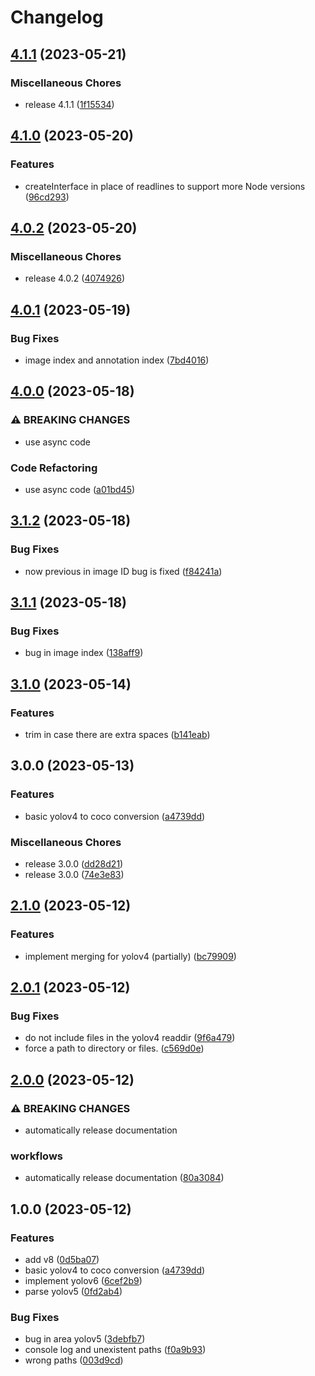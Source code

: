 # Changelog

## [4.1.1](https://github.com/santimirandarp/yolo2coco/compare/v4.1.0...v4.1.1) (2023-05-21)


### Miscellaneous Chores

* release 4.1.1 ([1f15534](https://github.com/santimirandarp/yolo2coco/commit/1f15534129a99be61ca4d69f4b3c920face71aff))

## [4.1.0](https://github.com/santimirandarp/yolo2coco/compare/v4.0.2...v4.1.0) (2023-05-20)


### Features

* createInterface in place of readlines to support more Node versions ([96cd293](https://github.com/santimirandarp/yolo2coco/commit/96cd293c17104b930f8242e554c04bbb96810377))

## [4.0.2](https://github.com/santimirandarp/yolo2coco/compare/v4.0.1...v4.0.2) (2023-05-20)


### Miscellaneous Chores

* release 4.0.2 ([4074926](https://github.com/santimirandarp/yolo2coco/commit/4074926f99b69baf22c59ae6ab68d7cd5050bd97))

## [4.0.1](https://github.com/santimirandarp/yolo2coco/compare/v4.0.0...v4.0.1) (2023-05-19)


### Bug Fixes

* image index and annotation index ([7bd4016](https://github.com/santimirandarp/yolo2coco/commit/7bd40160beaee2926f41b8c3c652178fe6f2fe13))

## [4.0.0](https://github.com/santimirandarp/yolo2coco/compare/v3.1.2...v4.0.0) (2023-05-18)


### ⚠ BREAKING CHANGES

* use async code

### Code Refactoring

* use async code ([a01bd45](https://github.com/santimirandarp/yolo2coco/commit/a01bd45124beaa0fdee69ef920776fd868f2be8d))

## [3.1.2](https://github.com/santimirandarp/yolo2coco/compare/v3.1.1...v3.1.2) (2023-05-18)


### Bug Fixes

* now previous in image ID bug is fixed ([f84241a](https://github.com/santimirandarp/yolo2coco/commit/f84241a01783da1379b847ef26644504917bcc1a))

## [3.1.1](https://github.com/santimirandarp/yolo2coco/compare/v3.1.0...v3.1.1) (2023-05-18)


### Bug Fixes

* bug in image index ([138aff9](https://github.com/santimirandarp/yolo2coco/commit/138aff97576402376d42b1c72d7b18b8826f62a9))

## [3.1.0](https://github.com/santimirandarp/yolo2coco/compare/v3.0.0...v3.1.0) (2023-05-14)


### Features

* trim in case there are extra spaces ([b141eab](https://github.com/santimirandarp/yolo2coco/commit/b141eabbee9fa30775a7aebd95daf5a5287d75c0))

## 3.0.0 (2023-05-13)


### Features

* basic yolov4 to coco conversion ([a4739dd](https://github.com/santimirandarp/yolo2coco/commit/a4739dd26d7b29dc510033a4292fec8419aa75b1))


### Miscellaneous Chores

* release 3.0.0 ([dd28d21](https://github.com/santimirandarp/yolo2coco/commit/dd28d2154c8c5e71ca0b310c699643f376f03291))
* release 3.0.0 ([74e3e83](https://github.com/santimirandarp/yolo2coco/commit/74e3e83dece574012a5d802a724b01c88088f5b3))

## [2.1.0](https://github.com/santimirandarp/yolo2coco/compare/v2.0.1...v2.1.0) (2023-05-12)


### Features

* implement merging for yolov4 (partially) ([bc79909](https://github.com/santimirandarp/yolo2coco/commit/bc799093606bdae1900ba5d1e52f31b6b7d2bb76))

## [2.0.1](https://github.com/santimirandarp/yolo2coco/compare/v2.0.0...v2.0.1) (2023-05-12)


### Bug Fixes

* do not include files in the yolov4 readdir ([9f6a479](https://github.com/santimirandarp/yolo2coco/commit/9f6a47973aeca2082e94bc7a3ef5b67d6d50867f))
* force a path to directory or files. ([c569d0e](https://github.com/santimirandarp/yolo2coco/commit/c569d0e96b25003a91f7dad503471981e16e0085))

## [2.0.0](https://github.com/santimirandarp/yolo2coco/compare/v1.0.0...v2.0.0) (2023-05-12)


### ⚠ BREAKING CHANGES

* automatically release documentation

### workflows

* automatically release documentation ([80a3084](https://github.com/santimirandarp/yolo2coco/commit/80a3084950283028d5b7fbe4d8c6ff9544a83e50))

## 1.0.0 (2023-05-12)


### Features

* add v8 ([0d5ba07](https://github.com/santimirandarp/yolo2coco/commit/0d5ba0791ac1db9f11d98747cb1ea4a3c21c03c9))
* basic yolov4 to coco conversion ([a4739dd](https://github.com/santimirandarp/yolo2coco/commit/a4739dd26d7b29dc510033a4292fec8419aa75b1))
* implement yolov6 ([6cef2b9](https://github.com/santimirandarp/yolo2coco/commit/6cef2b9c0888c66edba8bee19c4001919adfa231))
* parse yolov5 ([0fd2ab4](https://github.com/santimirandarp/yolo2coco/commit/0fd2ab4982c9869c0387e897feaa7a22a27b130a))


### Bug Fixes

* bug in area yolov5 ([3debfb7](https://github.com/santimirandarp/yolo2coco/commit/3debfb76a1e3a051ba115727c6a0d4077b8fa673))
* console log and unexistent paths ([f0a9b93](https://github.com/santimirandarp/yolo2coco/commit/f0a9b930aaf5db41db0ae62aadaa57ccd38930a2))
* wrong paths ([003d9cd](https://github.com/santimirandarp/yolo2coco/commit/003d9cd2e4be88c76919d7a2f251f0cfbb1e7a63))
